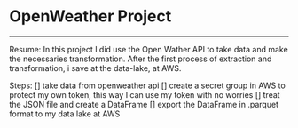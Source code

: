 # OpenWeather Project
--------------------------------------------------------------------------------
Resume: In this project I did use the Open Wather API to take data and make the necessaries transformation. After the first process of extraction and transformation, i save at the data-lake, at AWS.

Steps:
[] take data from openweather api 
[] create a secret group in AWS to protect my own token, this way I can use my token with no worries
[] treat the JSON file and create a DataFrame 
[] export the DataFrame in .parquet format to my data lake at AWS
